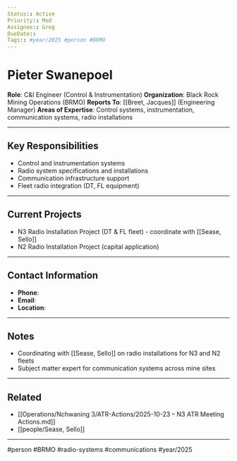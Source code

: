 ```yaml
---
Status:: Active
Priority:: Med
Assignee:: Greg
DueDate::
Tags:: #year/2025 #person #BRMO
---
```


# Pieter Swanepoel

**Role**: C&I Engineer (Control & Instrumentation)
**Organization**: Black Rock Mining Operations (BRMO)
**Reports To**: [[Breet, Jacques]] (Engineering Manager)
**Areas of Expertise**: Control systems, instrumentation, communication systems, radio installations

---

## Key Responsibilities
- Control and instrumentation systems
- Radio system specifications and installations
- Communication infrastructure support
- Fleet radio integration (DT, FL equipment)

---

## Current Projects
- N3 Radio Installation Project (DT & FL fleet) - coordinate with [[Sease, Sello]]
- N2 Radio Installation Project (capital application)

---

## Contact Information
- **Phone**:
- **Email**:
- **Location**:

---

## Notes
- Coordinating with [[Sease, Sello]] on radio installations for N3 and N2 fleets
- Subject matter expert for communication systems across mine sites

---

## Related
- [[Operations/Nchwaning 3/ATR-Actions/2025-10-23 – N3 ATR Meeting Actions.md]]
- [[people/Sease, Sello]]

---

#person #BRMO #radio-systems #communications #year/2025
